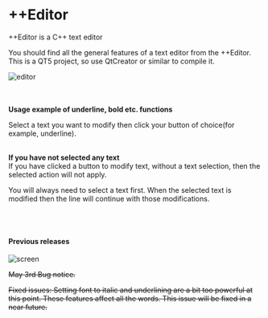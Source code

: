 # ++Editor
++Editor is a C++ text editor


You should find all the general features of a text editor from the ++Editor.
This is a QT5 project, so use QtCreator or similar to compile it.

![editor](https://user-images.githubusercontent.com/29865797/180230738-b1e50da7-5119-41eb-b907-0f7920009b3d.jpg)

</br></br>
<b>Usage example of underline, bold etc. functions</b> 

Select a text you want to modify then click your button of choice(for example, underline).

</br>
<b>If you have not selected any text</b>
</br>
If you have clicked a button to modify text, without a text selection, then the selected action will not apply. 

You will always need to select a text first. When the selected text is modified then the line will continue with those modifications. 

</br></br>

#### Previous releases 



![screen](https://user-images.githubusercontent.com/29865797/80926276-f13edf00-8d9e-11ea-8bde-a266883ac6b5.jpg)

<s>May 3rd Bug notice.</s> 

<s>Fixed issues:
Setting font to italic and underlining are a bit too powerful at this point.
These features affect all the words. This issue will be fixed in a near future.</s>

